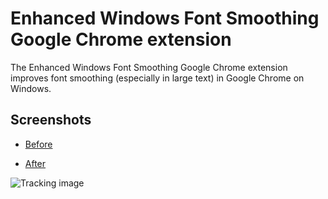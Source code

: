 ﻿Enhanced Windows Font Smoothing Google Chrome extension
=======================================================

The Enhanced Windows Font Smoothing Google Chrome extension improves font smoothing
(especially in large text) in Google Chrome on Windows.

Screenshots
-----------

* [Before][before]
* [After][after]

  [before]: /screenshots/before.png
  [after]: /screenshots/after.png

![Tracking image](https://in.getclicky.com/212712ns.gif)
